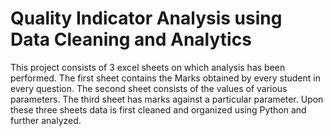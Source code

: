 # Quality Indicator Analysis using Data Cleaning and Analytics
This project consists of 3 excel sheets on which analysis has been performed. The first sheet contains the Marks obtained by every student in every question. The second sheet consists of the values of various parameters. The third sheet has marks against a particular parameter. Upon these three sheets data is first cleaned and organized using Python and further analyzed.

